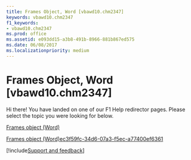 ```yaml
---
title: Frames Object, Word [vbawd10.chm2347]
keywords: vbawd10.chm2347
f1_keywords:
- vbawd10.chm2347
ms.prod: office
ms.assetid: e093dd15-a3b8-491b-8966-881b867ed575
ms.date: 06/08/2017
ms.localizationpriority: medium
---
```



# Frames Object, Word [vbawd10.chm2347]

Hi there! You have landed on one of our F1 Help redirector pages. Please select the topic you were looking for below.

[Frames object (Word)](https://msdn.microsoft.com/library/d0f526b5-ae1d-ad7a-0da3-5a7b30526b55%28Office.15%29.aspx)

[Frames object (Word)ec3f59fc-34d6-07a3-f5ec-a77400ef6361](https://msdn.microsoft.com/library/ec3f59fc-34d6-07a3-f5ec-a77400ef6361%28Office.15%29.aspx)

[!include[Support and feedback](~/includes/feedback-boilerplate.md)]